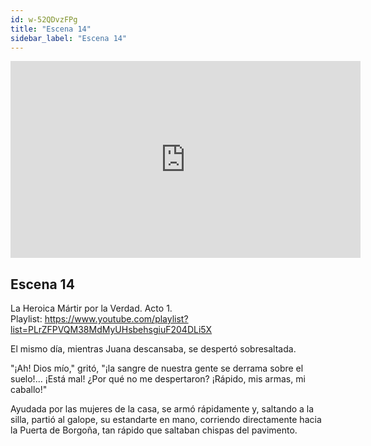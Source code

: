 ```yaml
---
id: w-52QDvzFPg
title: "Escena 14"
sidebar_label: "Escena 14"
---
```


<div class="video-float-container">
  <iframe
    width="560"
    height="315"
    src="https://www.youtube.com/embed/w-52QDvzFPg"
    title="YouTube video player"
    frameborder="0"
    allow="accelerometer; autoplay; clipboard-write; encrypted-media; gyroscope; picture-in-picture; web-share"
    referrerpolicy="strict-origin-when-cross-origin"
    allowfullscreen
  ></iframe>
</div>

## Escena 14

La Heroica Mártir por la Verdad. Acto 1.  
Playlist: https://www.youtube.com/playlist?list=PLrZFPVQM38MdMyUHsbehsgiuF204DLi5X

El mismo día, mientras Juana descansaba, se despertó sobresaltada.

"¡Ah! Dios mío," gritó, "¡la sangre de nuestra gente se derrama sobre el suelo!... ¡Está mal! ¿Por qué no me despertaron? ¡Rápido, mis armas, mi caballo!"

Ayudada por las mujeres de la casa, se armó rápidamente y, saltando a la silla, partió al galope, su estandarte en mano, corriendo directamente hacia la Puerta de Borgoña, tan rápido que saltaban chispas del pavimento.
